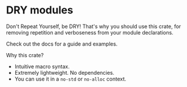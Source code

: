 # DRY modules

Don't Repeat Yourself, be DRY!
That's why you should use this crate, for removing repetition and verboseness from your module declarations.

Check out the docs for a guide and examples.

Why this crate?
- Intuitive macro syntax.
- Extremely lightweight. No dependencies.
- You can use it in a `no-std` or `no-alloc` context.
